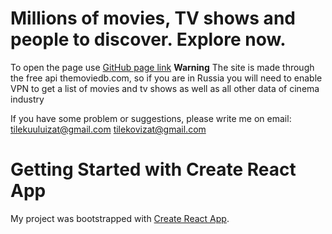 # Millions of movies, TV shows and people to discover. Explore now.

 To open the page use [GitHub page link](https://thetilekovich.github.io/twtm)
 **Warning** The site is made through the free api themoviedb.com,  so if you are in Russia you will need to enable VPN to get a list of movies and tv shows as well as all other data of cinema industry
 
If you have some problem or suggestions, please write me on 
   email: tilekuuluizat@gmail.com
          tilekovizat@gmail.com

  
# Getting Started with Create React App
My project was bootstrapped with [Create React App](https://github.com/facebook/create-react-app).
